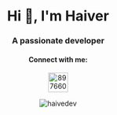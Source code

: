 <h1 align="center">Hi 👋, I'm Haiver</h1>
<h3 align="center">A passionate developer</h3>

<h4 align="center">Connect with me:</h3>
<p align="center">
<a href="[https://discord.gg/897660552892002304](https://discord.com/users/897660552892002304)" target="blank"><img align="center" src="https://assets-global.website-files.com/6257adef93867e50d84d30e2/636e0a69f118df70ad7828d4_icon_clyde_blurple_RGB.svg" alt="897660552892002304" height="40" width="40" /></a>
</p>

<p align="center"><img src="https://github-readme-streak-stats.herokuapp.com/?user=haivedev&theme=dark" alt="haivedev" /></p>
